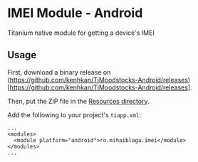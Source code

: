 # IMEI Module - Android

Titanium native module for getting a device's IMEI

## Usage

First, download a binary release on
(https://github.com/kenhkan/TiMoodstocks-Android/releases)[https://github.com/kenhkan/TiMoodstocks-Android/releases].

Then, put the ZIP file in the [Resources
directory](http://docs.appcelerator.com/titanium/3.0/#!/guide/Using_a_Module-section-30082372_UsingaModule-Installingamoduleforasingleproject).

Add the following to your project's `tiapp.xml`:

    ...
    <modules>
      <module platform="android">ro.mihaiblaga.imei</module>
    </modules>
    ...
